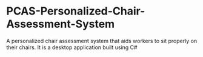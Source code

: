 # PCAS-Personalized-Chair-Assessment-System
A personalized chair assessment system that aids workers to sit properly on their chairs. It is a desktop application built using C#
